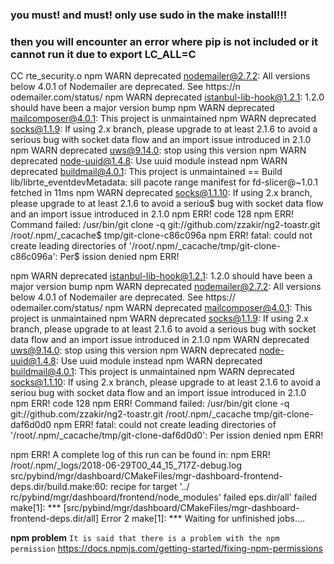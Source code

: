 ### you must! and must! only use sudo in the make install!!!
### then you will encounter an error where pip is not included or it cannot run it due to export LC_ALL=C


CC rte_security.o
npm WARN deprecated nodemailer@2.7.2: All versions below 4.0.1 of Nodemailer are deprecated. See https://n
odemailer.com/status/
npm WARN deprecated istanbul-lib-hook@1.2.1: 1.2.0 should have been a major version bump
npm WARN deprecated mailcomposer@4.0.1: This project is unmaintained
npm WARN deprecated socks@1.1.9: If using 2.x branch, please upgrade to at least 2.1.6 to avoid a serious
bug with socket data flow and an import issue introduced in 2.1.0
npm WARN deprecated uws@9.14.0: stop using this version
npm WARN deprecated node-uuid@1.4.8: Use uuid module instead
npm WARN deprecated buildmail@4.0.1: This project is unmaintained
== Build lib/librte_eventdevMetadata: sill pacote range manifest for fd-slicer@~1.0.1 fetched in 11ms
npm WARN deprecated socks@1.1.10: If using 2.x branch, please upgrade to at least 2.1.6 to avoid a seriou$
bug with socket data flow and an import issue introduced in 2.1.0
npm ERR! code 128
npm ERR! Command failed: /usr/bin/git clone -q git://github.com/zzakir/ng2-toastr.git /root/.npm/_cacache$
tmp/git-clone-c86c096a
npm ERR! fatal: could not create leading directories of '/root/.npm/_cacache/tmp/git-clone-c86c096a': Per$
ission denied
npm ERR!


npm WARN deprecated istanbul-lib-hook@1.2.1: 1.2.0 should have been a major version bump
npm WARN deprecated nodemailer@2.7.2: All versions below 4.0.1 of Nodemailer are deprecated. See https://
odemailer.com/status/
npm WARN deprecated mailcomposer@4.0.1: This project is unmaintained
npm WARN deprecated socks@1.1.9: If using 2.x branch, please upgrade to at least 2.1.6 to avoid a serious
bug with socket data flow and an import issue introduced in 2.1.0
npm WARN deprecated uws@9.14.0: stop using this version
npm WARN deprecated node-uuid@1.4.8: Use uuid module instead
npm WARN deprecated buildmail@4.0.1: This project is unmaintained
npm WARN deprecated socks@1.1.10: If using 2.x branch, please upgrade to at least 2.1.6 to avoid a seriou
 bug with socket data flow and an import issue introduced in 2.1.0
npm ERR! code 128
npm ERR! Command failed: /usr/bin/git clone -q git://github.com/zzakir/ng2-toastr.git /root/.npm/_cacache
tmp/git-clone-daf6d0d0
npm ERR! fatal: could not create leading directories of '/root/.npm/_cacache/tmp/git-clone-daf6d0d0': Per
ission denied
npm ERR!

npm ERR! A complete log of this run can be found in:
npm ERR!     /root/.npm/_logs/2018-06-29T00_44_15_717Z-debug.log
src/pybind/mgr/dashboard/CMakeFiles/mgr-dashboard-frontend-deps.dir/build.make:60: recipe for target '../
rc/pybind/mgr/dashboard/frontend/node_modules' failed
eps.dir/all' failed
make[1]: *** [src/pybind/mgr/dashboard/CMakeFiles/mgr-dashboard-frontend-deps.dir/all] Error 2
make[1]: *** Waiting for unfinished jobs....


**npm problem**
`It is said that there is a problem with the npm permission`
https://docs.npmjs.com/getting-started/fixing-npm-permissions
